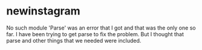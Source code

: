 # newinstagram

No such module 'Parse' was an error that I got and that was the only one so far. I have been trying to get parse to fix the problem. But I thought that parse and other things that we needed were included.

